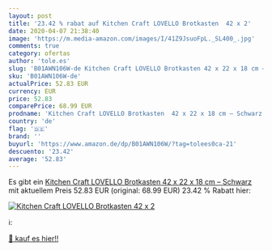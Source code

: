 ```yaml
---
layout: post
title: '23.42 % rabat auf Kitchen Craft LOVELLO Brotkasten  42 x 2'
date: 2020-04-07 21:38:40
image: 'https://m.media-amazon.com/images/I/41Z9JsuoFpL._SL400_.jpg'
comments: true
category: ofertas
author: 'tole.es'
slug: 'B01AWN106W-de Kitchen Craft LOVELLO Brotkasten 42 x 22 x 18 cm – Schwarz'
sku: 'B01AWN106W-de'
actualPrice: 52.83 EUR
currency: EUR
price: 52.83
comparePrice: 68.99 EUR
prodname: 'Kitchen Craft LOVELLO Brotkasten  42 x 22 x 18 cm – Schwarz'
country: 'de'
flag: '🇩🇪'
brand: ''
buyurl: 'https://www.amazon.de/dp/B01AWN106W/?tag=tolees0ca-21'
descuento: '23.42'
average: '52.83'
---
```


Es gibt ein [Kitchen Craft LOVELLO Brotkasten  42 x 22 x 18 cm – Schwarz](https://www.amazon.de/dp/B01AWN106W/?tag=tolees0ca-21) mit aktuellem Preis 52.83 EUR (original: 68.99 EUR) 23.42 % Rabatt hier:

[![Kitchen Craft LOVELLO Brotkasten  42 x 2](https://m.media-amazon.com/images/I/41Z9JsuoFpL._SL400_.jpg)](https://www.amazon.de/dp/B01AWN106W/?tag=tolees0ca-21)

ℹ️:


[🛒 kauf es hier!!](https://www.amazon.de/dp/B01AWN106W/?tag=tolees0ca-21)
